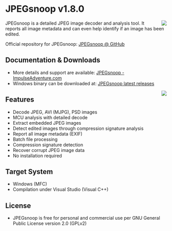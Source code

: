 # JPEGsnoop v1.8.0

<img align="right" src="http://www.impulseadventure.com/photo/images/jpegsnoop_prog.png">

JPEGsnoop is a detailed JPEG image decoder and analysis tool.
It reports all image metadata and can even help identify if an image has been edited.

Official repository for JPEGsnoop: [JPEGsnoop @ GitHub](https://github.com/ImpulseAdventure/JPEGsnoop/)

## Documentation & Downloads
- More details and support are available: [JPEGsnoop - ImpulseAdventure.com](http://www.impulseadventure.com/photo/jpeg-snoop.html)
- Windows binary can be downloaded at: [JPEGsnoop latest releases](https://github.com/ImpulseAdventure/JPEGsnoop/releases)

<img align="right" src="http://www.impulseadventure.com/photo/images/jpegsnoop-04.jpg">

## Features
- Decode JPEG, AVI (MJPG), PSD images
- MCU analysis with detailed decode
- Extract embedded JPEG images
- Detect edited images through compression signature analysis
- Report all image metadata (EXIF)
- Batch file processing
- Compression signature detection
- Recover corrupt JPEG image data
- No installation required

## Target System
- Windows (MFC)
- Compilation under Visual Studio (Visual C++)

## License
- JPEGsnoop is free for personal and commercial use per GNU General Public License version 2.0 (GPLv2)
